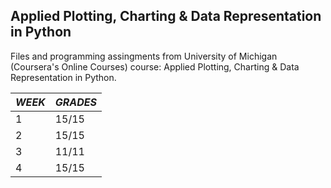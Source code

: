## **Applied Plotting, Charting & Data Representation in Python**
Files and programming assingments from University of Michigan (Coursera's Online Courses) course: Applied Plotting, Charting &amp; Data Representation in Python.



*WEEK* | *GRADES*
-------|----------
   1   |  15/15    
   2   |  15/15 
   3   |  11/11
   4   |  15/15
   
  
